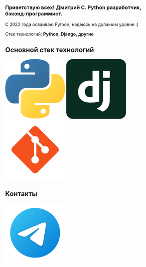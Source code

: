 ### Приветствую всех! Дмитрий С. Python разработчик, бэкэнд-программист.
С 2022 года осваиваю Python, надеюсь на должном уровне :) 

Стек технологий:
**Python, Django, другие**

## Основной стек технологий
![Python](/svg/python.svg)
![Django](/svg/django.svg)
![Git](/svg/git.svg)

## Контакты
[<img src="./svg/telegram.svg">](https://t.me/Rumamoto)